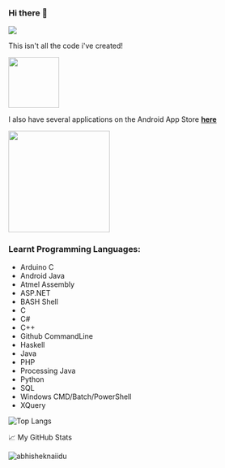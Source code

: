 ### Hi there 👋

![](https://visitor-badge.glitch.me/badge?page_id=maliks789.maliks789)

This isn't all the code i've created!

<p align="left">
  <img src="https://developer.android.com/images/brand/Android_Robot.png" width="100">
</p>

I also have several applications on the Android App Store [**here**](https://play.google.com/store/apps/developer?id=Mysters789&hl=en_US&gl=US) 

<p align="left">
  <a href="https://www.linkedin.com/in/malik-s-0704b6154/"><img src="https://upload.wikimedia.org/wikipedia/commons/thumb/0/01/LinkedIn_Logo.svg/200px-LinkedIn_Logo.svg.png" width="200"></a>
</p>

### Learnt Programming Languages:

* Arduino C
* Android Java
* Atmel Assembly
* ASP.NET
* BASH Shell
* C
* C#
* C++
* Github CommandLine
* Haskell
* Java
* PHP
* Processing Java
* Python
* SQL
* Windows CMD/Batch/PowerShell
* XQuery

![Top Langs](https://github-readme-stats.vercel.app/api/top-langs/?username=MalikS789&theme=graywhite&layout=compact&hide_border=true)

📈 My GitHub Stats

<img src="https://github-readme-stats.vercel.app/api?username=maliks789&show_icons=true&theme=graywhitee&layout=compact&hide_border=true" alt="abhisheknaiidu" />
